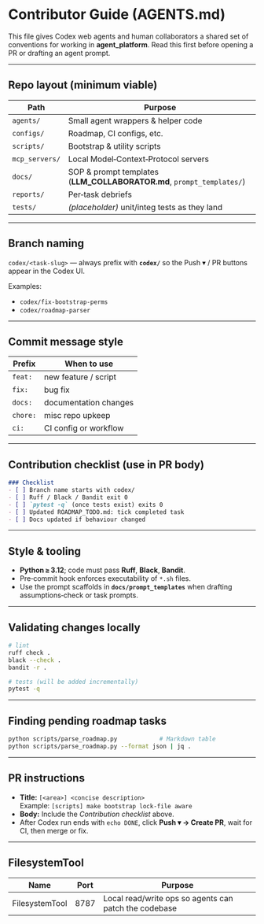 # Contributor Guide (AGENTS.md)

This file gives Codex web agents and human collaborators a shared set of
conventions for working in **agent_platform**.
Read this first before opening a PR or drafting an agent prompt.

---

## Repo layout (minimum viable)

| Path | Purpose |
|------|---------|
| `agents/` | Small agent wrappers & helper code |
| `configs/` | Roadmap, CI configs, etc. |
| `scripts/` | Bootstrap & utility scripts |
| `mcp_servers/` | Local Model‑Context‑Protocol servers |
| `docs/` | SOP & prompt templates (**LLM_COLLABORATOR.md**, `prompt_templates/`) |
| `reports/` | Per‑task debriefs |
| `tests/`  | _(placeholder)_ unit/integ tests as they land |

---

## Branch naming

`codex/<task‑slug>` — always prefix with **`codex/`** so the Push ▾ / PR
buttons appear in the Codex UI.

Examples:

* `codex/fix-bootstrap-perms`
* `codex/roadmap-parser`

---

## Commit message style

| Prefix | When to use |
|--------|-------------|
| `feat:` | new feature / script |
| `fix:`  | bug fix |
| `docs:` | documentation changes |
| `chore:`| misc repo upkeep |
| `ci:`   | CI config or workflow |

---

## Contribution checklist (use in PR body)

```markdown
### Checklist
- [ ] Branch name starts with codex/
- [ ] Ruff / Black / Bandit exit 0
- [ ] `pytest -q` (once tests exist) exits 0
- [ ] Updated ROADMAP_TODO.md: tick completed task
- [ ] Docs updated if behaviour changed
```

---

## Style & tooling

* **Python ≥ 3.12**; code must pass **Ruff**, **Black**, **Bandit**.  
* Pre‑commit hook enforces executability of `*.sh` files.  
* Use the prompt scaffolds in **`docs/prompt_templates`** when drafting
  assumptions‑check or task prompts.

---

## Validating changes locally

```bash
# lint
ruff check .
black --check .
bandit -r .

# tests (will be added incrementally)
pytest -q
```

---

## Finding pending roadmap tasks

```bash
python scripts/parse_roadmap.py            # Markdown table
python scripts/parse_roadmap.py --format json | jq .
```

---

## PR instructions

* **Title:** `[<area>] <concise description>`  
  Example: `[scripts] make bootstrap lock‑file aware`
* **Body:** Include the *Contribution checklist* above.
* After Codex run ends with `echo DONE`, click **Push ▾ → Create PR**,
  wait for CI, then merge or fix.

---

## FilesystemTool

| Name            | Port | Purpose                                              |
|-----------------|------|------------------------------------------------------|
| FilesystemTool  | 8787 | Local read/write ops so agents can patch the codebase|
